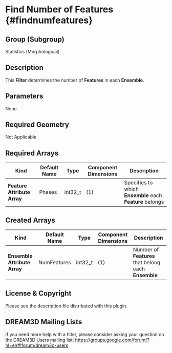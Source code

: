 Find Number of Features {#findnumfeatures}
=============

## Group (Subgroup) ##
Statistics (Morphological)

## Description ##
This **Filter** determines the number of **Features** in each **Ensemble**.

## Parameters ##
None 

## Required Geometry ##
Not Applicable

## Required Arrays ##
| Kind | Default Name | Type | Component Dimensions | Description |
|------|--------------|-------------|---------|-----|
| **Feature Attribute Array** | Phases | int32_t | (1) | Specifies to which **Ensemble** each **Feature** belongs |

## Created Arrays ##
| Kind | Default Name | Type | Component Dimensions | Description |
|------|--------------|-------------|---------|-----|
| **Ensemble Attribute Array** | NumFeatures | int32_t | (1) | Number of **Features** that belong each **Ensemble** |

## License & Copyright ##

Please see the description file distributed with this plugin.

## DREAM3D Mailing Lists ##

If you need more help with a filter, please consider asking your question on the DREAM3D Users mailing list:
https://groups.google.com/forum/?hl=en#!forum/dream3d-users


